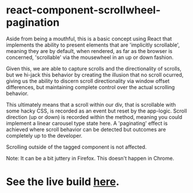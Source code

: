 # react-component-scrollwheel-pagination

Aside from being a mouthful, this is a basic concept using React that implements the ability to present elements that are 'implicitly scrollable', meaning they are by default, when rendered, as far as the browser is concerned, 'scrollable' via the mousewheel in an up or down fashion.

Given this, we are able to capture scrolls and the directionality of scrolls, but we hi-jack this behavior by creating the illusion that no scroll ocurred, giving us the ability to discern scroll directionality via window offset differences, but maintaining complete control over the actual scrolling behavior.

This ultimately means that a scroll within our div, that is scrollable with some hacky CSS, is recorded as an event but reset by the app-logic. Scroll direction (up or down) is recorded within the method, meaning you could implement a linear carousel type state here. A 'paginating' effect is achieved where scroll behavior can be detected but outcomes are completely up to the developer.

Scrolling outside of the tagged component is not affected.

Note: It can be a bit juttery in Firefox. This doesn't happen in Chrome.

# See the live build [here](https://franklyt.github.io/react-component-scrollwheel-pagination/).

